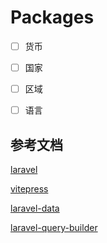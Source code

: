 # Packages


 -[ ] 货币 
 -[ ] 国家 
 -[ ] 区域 
 -[ ] 语言 



## 参考文档

[laravel](https://laravel.com/docs/12.x/)

[vitepress](https://vitejs.cn/vitepress/)

[laravel-data](https://spatie.be/docs/laravel-data/v4/)

[laravel-query-builder](https://spatie.be/docs/laravel-query-builder/v6//)